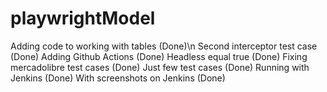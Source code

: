 # playwrightModel

Adding code to working with tables (Done)\n
Second interceptor test case (Done)
Adding Github Actions (Done)
Headless equal true (Done)
Fixing mercadolibre test cases (Done)
Just few test cases (Done)
Running with Jenkins (Done)
With screenshots on Jenkins (Done)